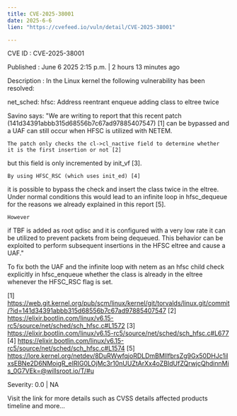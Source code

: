```yaml
---
title: CVE-2025-38001
date: 2025-6-6
lien: "https://cvefeed.io/vuln/detail/CVE-2025-38001"

---
```


CVE ID : CVE-2025-38001

Published :  June 6
2025
2:15 p.m. | 2 hours
13 minutes ago

Description : In the Linux kernel
the following vulnerability has been resolved:

net_sched: hfsc: Address reentrant enqueue adding class to eltree twice

Savino says:
    "We are writing to report that this recent patch
    (141d34391abbb315d68556b7c67ad97885407547) [1]
    can be bypassed
and a UAF can still occur when HFSC is utilized with
    NETEM.

    The patch only checks the cl->cl_nactive field to determine whether
    it is the first insertion or not [2]
but this field is only
    incremented by init_vf [3].

    By using HFSC_RSC (which uses init_ed) [4]
it is possible to bypass the
    check and insert the class twice in the eltree.
    Under normal conditions
this would lead to an infinite loop in
    hfsc_dequeue for the reasons we already explained in this report [5].

    However
if TBF is added as root qdisc and it is configured with a
    very low rate
it can be utilized to prevent packets from being dequeued.
    This behavior can be exploited to perform subsequent insertions in the
    HFSC eltree and cause a UAF."

To fix both the UAF and the infinite loop
with netem as an hfsc child
check explicitly in hfsc_enqueue whether the class is already in the eltree
whenever the HFSC_RSC flag is set.

[1] https://web.git.kernel.org/pub/scm/linux/kernel/git/torvalds/linux.git/commit/?id=141d34391abbb315d68556b7c67ad97885407547
[2] https://elixir.bootlin.com/linux/v6.15-rc5/source/net/sched/sch_hfsc.c#L1572
[3] https://elixir.bootlin.com/linux/v6.15-rc5/source/net/sched/sch_hfsc.c#L677
[4] https://elixir.bootlin.com/linux/v6.15-rc5/source/net/sched/sch_hfsc.c#L1574
[5] https://lore.kernel.org/netdev/8DuRWwfqjoRDLDmBMlIfbrsZg9Gx50DHJc1ilxsEBNe2D6NMoigR_eIRIG0LOjMc3r10nUUZtArXx4oZBIdUfZQrwjcQhdinnMis_0G7VEk=@willsroot.io/T/#u

Severity: 0.0 | NA

Visit the link for more details
such as CVSS details
affected products
timeline
and more...
